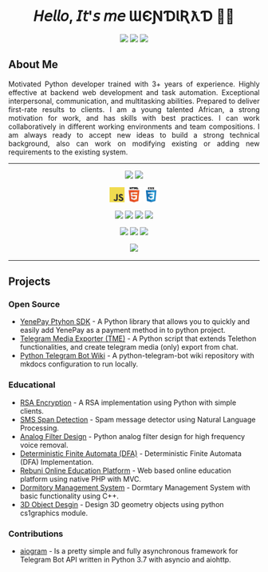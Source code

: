<h1 align="center">𝘏𝘦𝘭𝘭𝘰, 𝘐𝘵'𝘴 𝘮𝘦 ƜЄƝƊƖƦƛƊ 🧑‍💻</h1>
<p align="center">
  <img src="https://img.shields.io/badge/Computer%20Scientist%20and%20Engineer-%E2%AD%90%EF%B8%8F-blue?style=for-the-badge&logo=linux&logoColor=black&labelColor=red&color=green" />
  <img src="https://img.shields.io/badge/Python%20Developer-%E2%AD%90%EF%B8%8F-green?style=for-the-badge&logo=python&labelColor=yellow&color=blue" /> 
  <img src="https://img.shields.io/badge/Competitive%20Programer-%E2%AD%90%EF%B8%8F-green?style=for-the-badge&logo=acm&color=white" /> 
</p>

<h2>About Me</h2>
<p align="justify">Motivated Python developer trained with 3+ years of experience. Highly effective at backend web development and task automation. Exceptional interpersonal, communication, and multitasking abilities. Prepared to deliver first-rate results to clients. I am a young talented African, a strong motivation for work, and has skills with best practices. I can work collaboratively in different working environments and team compositions. I am always ready to accept new ideas to build a strong technical background, also can work on modifying existing or adding new requirements to the existing system.</p>

<hr>
<p align="center">
  <img src="https://www.python.org/static/favicon.ico" height="30" /> 
  <img src="https://www.php.net/favicon.svg?v=2" height="30" /> 
</p>
<p align="center">
  <img src="https://raw.githubusercontent.com/github/explore/80688e429a7d4ef2fca1e82350fe8e3517d3494d/topics/javascript/javascript.png" height="30">
  <img src="https://raw.githubusercontent.com/github/explore/80688e429a7d4ef2fca1e82350fe8e3517d3494d/topics/html/html.png" height="30">
  <img src="https://raw.githubusercontent.com/github/explore/80688e429a7d4ef2fca1e82350fe8e3517d3494d/topics/css/css.png" height="30">
</p>
<p align="center">
  <img src="https://static.djangoproject.com/img/icon-touch.e4872c4da341.png" height="30" /> 
  <img src="https://www.django-rest-framework.org/img/logo.png" height="30" /> 
  <img src="https://graphql.org/img/logo.svg" height="30" /> 
  <img src="https://docs.aiogram.dev/en/latest/_static/logo.png" height="30" /> 
</p>
 <p align="center">
  <img src="https://www.postgresql.org/favicon.ico" height="30" /> 
  <img src="https://labs.mysql.com/common/themes/sakila/favicon.ico" height="30" /> 
  <img src="https://account.mongodb.com/static/images/favicon.ico" height="30" /> 
 </p>
 <p align="center">
  <img src="https://git-scm.com/favicon.ico" height="30" /> 
 </p>
 <hr>

## Projects
### Open Source
* [YenePay Ptyhon SDK](https://github.com/backostech/yenepay.python.sdk) - A Python library that allows you to quickly and easily add YenePay as a payment method in to python project.
* [Telegram Media Exporter (TME)](https://github.com/Wendirad/t.me) - A Python script that extends Telethon functionalities, and create telegram media (only) export from chat.
* [Python Telegram Bot Wiki](https://github.com/Wendirad/python-telegram-bot-wiki-mkdocs) - A python-telegram-bot wiki repository with mkdocs configuration to run locally.
  
### Educational
* [RSA Encryption](https://github.com/rebunitech/rsa.encryption) - A RSA implementation using Python with simple clients.
* [SMS Span Detection](https://github.com/rebunitech/sms.spam.detection) - Spam message detector using Natural Language Processing.
* [Analog Filter Design](https://github.com/rebunitech/analog.filter.design) - Python analog filter design for high frequency voice removal.
* [Deterministic Finite Automata (DFA)](https://github.com/rebunitech/deterministic.finite.automata) - Deterministic Finite Automata (DFA) Implementation.
* [Rebuni Online Education Platform](https://github.com/rebunitech/rebuni.online.education.platform) - Web based online education platform using native PHP with MVC.
* [Dormitory Management System](https://github.com/Wendirad/Dormtary-System) - Dormtary Management System with basic functionality using C++.
* [3D Object Desgin](https://github.com/Wendirad/cs1graphics---3D-objects) - Design 3D geometry objects using python cs1graphics module.

### Contributions
* [aiogram](https://github.com/aiogram/agioram) - Is a pretty simple and fully asynchronous framework for Telegram Bot API written in Python 3.7 with asyncio and aiohttp. 

